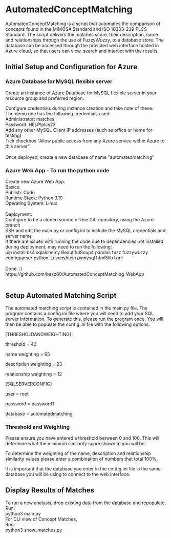 # AutomatedConceptMatching
AutomatedConceptMatching is a script that automates the comparison of concepts found in the MIMOSA Standard and ISO 10303-239 PLCS Standard. The script delivers the matches score, their description, name and relationships through the use of FuzzyWuzzy, to a database store. The database can be accessed through the provided web interface hosted in Azure cloud, so that users can view, search and interact with the results. 

<h2>Initial Setup and Configuration for Azure</h2>
<h3>Azure Database for MySQL flexible server</h3>
Create an instance of Azure Database for MySQL flexible server in your resource group and preferred region.<br>

Configure credentials during instance creation and take note of these.<br>
The demo one has the following credentials used:<br>
Administrator: matches<br>
Password: HELP!plcs22<br>
Add any other MySQL Client IP addresses (such as office or home for testing)<br>
Tick checkbox "Allow public access from any Azure service within Azure to this server"<br>
<br>
Once deployed, create a new database of name "automatedmatching"<br>

<h3>Azure Web App - To run the python code</h3>
Create new Azure Web App:<br>
Basics:<br>
Publish: Code<br>
Runtime Stack: Python 3.10<br>
Operating System: Linux<br>
<br>
Deployment:<br>
Configure to be a cloned source of thie Git repository, using the Azure branch<br>
SSH and edit the main.py or config.ini to include the MySQL credentials and server name<br>
If there are issues with running the code due to dependencies not installed during deployment, may need to run the following:<br>
pip install bs4 sqlalchemy BeautifulSoup4 pandas fuzz fuzzywuzzy configparser python-Levenshtein pymysql html5lib lxml<br>
<br>
Done. :)<br>
https://github.com/bazz80/AutomatedConceptMatching_WebApp<br>
<br>


<h2>Setup Automated Matching Script</h2>
The automated matching script is contained in the main.py file. The program contains a config.ini file where you will need to add your SQL server information.
To generate this, please run the program once. You will then be able to populate the config.ini file with the following options.


[THRESHOLDANDWEIGHTING]

threshold = 40

name weighting = 65

description weighting = 23

relationship weighting = 12


[SQLSERVERCONFIG]

user = root

password = password1

database = automatedmatching


<h3>Threshold and Weighting</h3>

Please ensure you have entered a threshold between 0 and 100. This will determine what the minimum similarity score shown to you will be.

To determine the weighting of the name, description and relationship similarity values please enter a combination of numbers that total 100%.

It is important that the database you enter in the config.ini file is the same database you will be using to connect to the web interface.


<h2>Display Results of Matches</h2>
To run a new analysis, drop existing data from the database and repopulate,
<br>Run:
<br>python3 main.py
<br>
For CLI view of Concept Matches,
<br>Run:
<br>python3 show_matches.py


